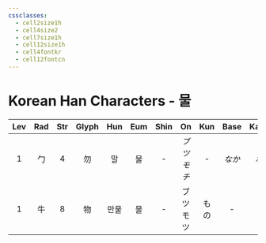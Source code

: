 ```yaml
---
cssclasses:
  - cell2size1h
  - cell4size2
  - cell7size1h
  - cell12size1h
  - cell4fontkr
  - cell12fontcn
---
```


# Korean Han Characters - 물

| Lev | Rad | Str | Glyph | Hun | Eum | Shin |     On     | Kun | Base | Kana | Simp | Man | Can  |       Viet        |
| :-: | :-: | :-: | :---: | :-: | :-: | :--: | :--------: | :-: | :--: | :--: | :--: | :-: | :--: | :---------------: |
|  1  |  勹  |  4  |   勿   |  말  |  물  |  -   | *ブツ<br>モチ* |  -  | *なか* | *れ*  |  -   | wù  | mat6 | vật<br>vặt<br>vất |
|  1  |  牛  |  8  |   物   | 만물  |  물  |  -   |  ブツ<br>モツ  | もの  |  -   |  -   |  -   | wù  | mat6 |        vật        |
